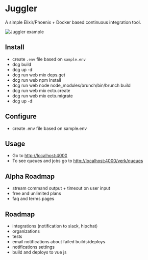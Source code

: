 # Juggler
A simple Elixir/Phoenix + Docker based continuous integration tool.

![Juggler example](http://s.pictub.club/2017/03/06/slLW55.png)

## Install
- create `.env` file based on `sample.env`
- dcg build
- dcg up -d
- dcg run web mix deps.get
- dcg run web npm Install
- dcg run web node node_modules/brunch/bin/brunch build
- dcg run web mix ecto.create
- dcg run web mix ecto.migrate
- dcg up -d

## Configure
- create .env file based on sample.env

## Usage
- Go to [http://localhost:4000](http://localhost:4000)
- To see queues and jobs go to [http://localhost:4000/verk/queues](http://localhost:4000/verk/queues)

## Alpha Roadmap
- stream command output + timeout on user input
- free and unlimited plans
- faq and terms pages

## Roadmap
- integrations (notification to slack, hipchat)
- organizations
- tests
- email notifications about failed builds/deploys
- notifications settings
- build and deploys to vue js

